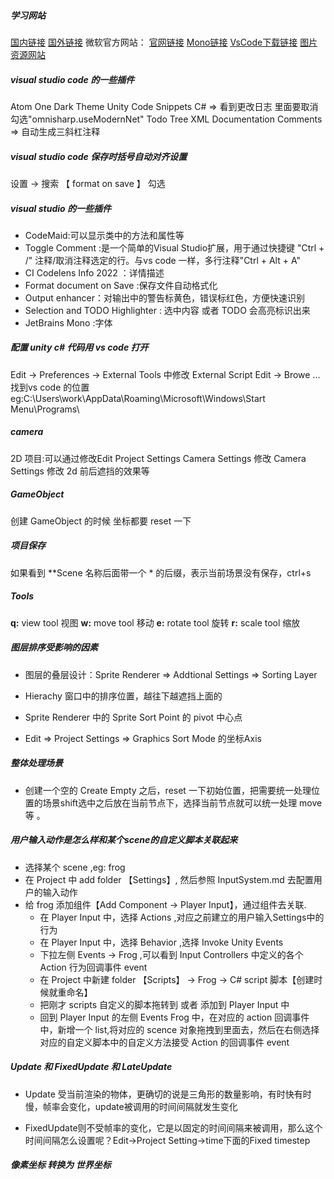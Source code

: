 <!--
 * @Author: 15868707168@163.com 15868707168@163.com
 * @Date: 2023-02-16 11:00:09
 * @LastEditors: 15868707168@163.com 15868707168@163.com
 * @LastEditTime: 2023-03-01 10:26:00
 * @FilePath: \StudyNote\1_学习文档.md
 * @Description: 这是默认设置,请设置`customMade`, 打开koroFileHeader查看配置 进行设置: https://github.com/OBKoro1/koro1FileHeader/wiki/%E9%85%8D%E7%BD%AE
-->
<!--
 * @Author: 15868707168@163.com 15868707168@163.com
 * @Date: 2023-02-16 11:00:09
 * @LastEditors: 15868707168@163.com 15868707168@163.com
 * @LastEditTime: 2023-02-16 15:42:49
 * @FilePath: \StudyNote\配置开发环境.md
 * @Description: 这是默认设置,请设置`customMade`, 打开koroFileHeader查看配置 进行设置: https://github.com/OBKoro1/koro1FileHeader/wiki/%E9%85%8D%E7%BD%AE
-->
##### 学习网站
[国内链接](unity.cn)
[国外链接](unity.com)
微软官方网站：
[官网链接](https://dotnet.microsoft.com/zh-cn)
[Mono链接](https://www.mono-project.com)
[VsCode下载链接](https://code.visualstudio.com)
[图片资源网站](https://craftpix.net)

##### visual studio code 的一些插件
Atom One Dark Theme
Unity Code Snippets
C# => 看到更改日志 里面要取消勾选"omnisharp.useModernNet"
Todo Tree
XML Documentation Comments => 自动生成三斜杠注释

##### visual studio code 保存时括号自动对齐设置

设置 -> 搜索 【 format on save 】 勾选


#####  visual studio  的一些插件

* CodeMaid:可以显示类中的方法和属性等 
* Toggle Comment :是一个简单的Visual Studio扩展，用于通过快捷键 "Ctrl + /" 注释/取消注释选定的行。与vs code 一样，多行注释"Ctrl + Alt + A"
* CI Codelens Info 2022 ：详情描述
* Format document on Save :保存文件自动格式化
* Output enhancer：对输出中的警告标黄色，错误标红色，方便快速识别
* Selection and TODO Highlighter : 选中内容 或者 TODO 会高亮标识出来
* JetBrains Mono :字体

##### 配置 unity c# 代码用 vs code 打开

Edit -> Preferences -> External Tools 中修改 External Script Edit -> Browe ... 
找到vs code 的位置
eg:C:\Users\work\AppData\Roaming\Microsoft\Windows\Start Menu\Programs\


##### camera

2D 项目:可以通过修改Edit Project Settings Camera Settings 修改 Camera Settings 修改 2d 前后遮挡的效果等


##### GameObject
创建 GameObject 的时候 坐标都要  reset 一下


##### 项目保存
如果看到 **Scene 名称后面带一个 * 的后缀，表示当前场景没有保存，ctrl+s


##### Tools
**q:**  view tool 视图
**w:** move tool 移动
**e:** rotate tool 旋转
**r:** scale tool 缩放

##### 图层排序受影响的因素

* 图层的叠层设计：Sprite Renderer => Addtional Settings => Sorting Layer

* Hierachy 窗口中的排序位置，越往下越遮挡上面的

* Sprite Renderer 中的 Sprite Sort Point  的 pivot 中心点

* Edit => Project Settings => Graphics Sort Mode 的坐标Axis

##### 整体处理场景
* 创建一个空的 Create Empty 之后，reset 一下初始位置，把需要统一处理位置的场景shift选中之后放在当前节点下，选择当前节点就可以统一处理 move 等 。

##### 用户输入动作是怎么样和某个scene的自定义脚本关联起来
* 选择某个 scene ,eg: frog
* 在 Project 中 add folder 【Settings】, 然后参照 InputSystem.md 去配置用户的输入动作
* 给 frog 添加组件【Add Component -> Player Input】，通过组件去关联.
    * 在 Player Input 中，选择 Actions ,对应之前建立的用户输入Settings中的行为
    * 在 Player Input 中，选择 Behavior ,选择 Invoke Unity Events
    * 下拉左侧 Events -> Frog ,可以看到 Input Controllers 中定义的各个 Action 行为回调事件 event
    * 在 Project 中新建 folder 【Scripts】 -> Frog -> C# script 脚本【创建时候就重命名】
    * 把刚才 scripts 自定义的脚本拖转到 或者 添加到 Player Input 中
    * 回到  Player Input 的左侧 Events Frog 中，在对应的 action 回调事件中，新增一个
    list,将对应的 scence 对象拖拽到里面去，然后在右侧选择对应的自定义脚本中的自定义方法接受 Action 的回调事件 event


##### Update 和 FixedUpdate 和 LateUpdate

+ Update 受当前渲染的物体，更确切的说是三角形的数量影响，有时快有时慢，帧率会变化，update被调用的时间间隔就发生变化

+ FixedUpdate则不受帧率的变化，它是以固定的时间间隔来被调用，那么这个时间间隔怎么设置呢？Edit->Project Setting->time下面的Fixed timestep


##### 像素坐标 转换为 世界坐标